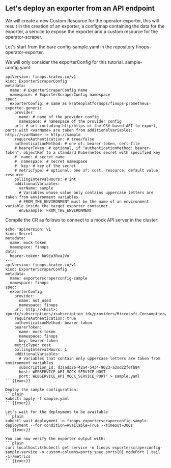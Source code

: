 ## Let's deploy an exporter from an API endpoint
We will create a new Custom Resource for the operator-exporter, this will result in the creation of an exporter, a configmap containing the data for the exporter, a service to expose the exporter and a custom resource for the operator-scraper.

Let's start from the bare config-sample.yaml in the repository finops-operator-exporter.

We will only consider the exporterConfig for this tutorial.
sample-config.yaml:
```
apiVersion: finops.krateo.io/v1
kind: ExporterScraperConfig
metadata:
  name: # ExporterScraperConfig name
  namespace: # ExporterScraperConfig namespace
spec:
  exporterConfig: # same as krateoplatformops/finops-prometheus-exporter-generic
    provider: 
      name: # name of the provider config
      namespace: # namespace of the provider config
    url: # url including http/https of the CSV-based API to export, parts with <varName> are taken from additionalVariables: http://<varName> -> http://sample 
    requireAuthentication: # true/false
    authenticationMethod: # one of: bearer-token, cert-file
    # bearerToken: # optional, if "authenticationMethod: bearer-token", objectRef to a standard Kubernetes secret with specified key
    #  name: # secret name
    #  namespace: # secret namespace
    #  key: # key of the secret
    # metricType: # optional, one of: cost, resource; default value: resource
    pollingIntervalHours: # int
    additionalVariables:
      varName: sample
      # Variables whose value only contains uppercase letters are taken from environment variables
      # FROM_THE_ENVIRONMENT must be the name of an environment variable inside the target exporter container
      envExample: FROM_THE_ENVIRONMENT
```

Compile the CR as follows to connect to a mock API server in the cluster:
```plain
echo "apiVersion: v1
kind: Secret
metadata:
  name: mock-token
  namespace: finops
data:
  bearer-token: bW9ja3Rva2Vu
---
apiVersion: finops.krateo.io/v1
kind: ExporterScraperConfig
metadata:
  name: exporterscraperconfig-sample
  namespace: finops
spec:
  exporterConfig:
    provider: 
      name: not_used
      namespace: finops
    url: http://<host>:<port>/subscriptions/<subscription_id>/providers/Microsoft.Consumption/usageDetails
    requireAuthentication: true
    authenticationMethod: bearer-token
    bearerToken:
      name: mock-token
      namespace: finops
      key: bearer-token
    metricType: cost
    pollingIntervalHours: 1
    additionalVariables:
      # Variables that contain only uppercase letters are taken from environment variables
      subscription_id: d3sad326-42a4-5434-9623-a3sd22fefb84
      host: WEBSERVICE_API_MOCK_SERVICE_HOST
      port: WEBSERVICE_API_MOCK_SERVICE_PORT" > sample.yaml
```{{exec}}

Deploy the sample configuration:
```plain
kubectl apply -f sample.yaml
```{{exec}}

Let's wait for the deployment to be available
```plain
kubectl wait deployment -n finops exporterscraperconfig-sample-deployment --for condition=Available=True --timeout=300s
```{{exec}}

You can now verify the exporter output with:
```plain
curl localhost:$(kubectl get service -n finops exporterscraperconfig-sample-service -o custom-columns=ports:spec.ports[0].nodePort | tail -1)/metrics 
```{{exec}}
